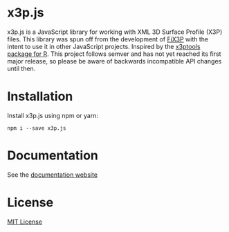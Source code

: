 # x3p.js
x3p.js is a JavaScript library for working with XML 3D Surface Profile (X3P) files.  This library was spun off from the development of [FiX3P](https://github.com/talenfisher/fix3p) with the intent to use it in other JavaScript projects. Inspired by the [x3ptools package for R](https://github.com/heike/x3ptools).  This project follows semver and has not yet reached its first major release, so please be aware of backwards incompatible API changes until then.  

# Installation
Install x3p.js using npm or yarn:
```
npm i --save x3p.js
```

# Documentation
See the [documentation website](https://talenfisher.github.io/x3p.js)


# License
[MIT License](LICENSE.md)
